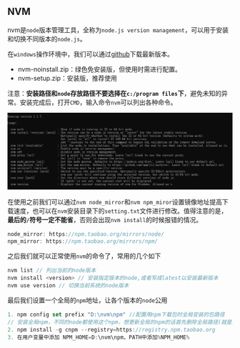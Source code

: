 ## NVM

nvm是`node`版本管理工具，全称为`node.js version management`，可以用于安装和切换不同版本的`node.js`。

在`windows`操作环境中，我们可以通过[github](https://github.com/coreybutler/nvm-windows/releases)下载最新版本。

- nvm-noinstall.zip：绿色免安装版，但使用时需进行配置。
- nvm-setup.zip：安装版，推荐使用

注意：**安装路径和`node`存放路径不要选择在`c:/program files`下**，避免未知的异常。安装完成后，打开`CMD`，输入命令`nvm`可以列出各种命令。

![image/nvm.png](image\nvm.png)

在使用之前我们可以通过`nvm node_mirror`和`nvm npm_miror`设置镜像地址提高下载速度，也可以在`nvm`安装目录下的`setting.txt`文件进行修改。值得注意的是，**最后的`/`符号一定不能省**，否则会出现`nvm install`的时候报错的情况。

```javascript
node_mirror: https://npm.taobao.org/mirrors/node/ 
npm_mirror: https://npm.taobao.org/mirrors/npm/
```

 之后我们就可以正常使用`nvm`的命令了，常用的几个如下

```javascript
nvm list // 列出当前的node版本
nvm install <version> // 安装指定版本的node,或者写成latest以安装最新版本
nvm use version // 切换当前系统的node版本
```

最后我们设置一个全局的`npm`地址，让各个版本的`node`公用

```javascript
1. npm config set prefix "D:\nvm\npm" //配置用npm下载包时全局安装的包路径
// 安装全局npm，不同的node都使用这个npm，想更新全局的npm的话首先删除全局路径(就是上一行命令的地址,可以使用npm config ls查看)下的npm,再执行一次这个命令即可
2. npm install -g cnpm --registry=https://registry.npm.taobao.org
3. 在用户变量中添加 NPM_HOME=D:\nvm\npm，PATH中添加%NPM_HOME%
```


